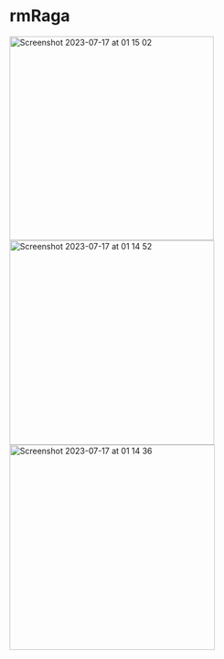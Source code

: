 # rmRaga
 
<img width="357" alt="Screenshot 2023-07-17 at 01 15 02" src="https://github.com/socute7/myApp/assets/73057336/90abc292-93df-4b3f-98c8-9879091cac42">
<img width="358" alt="Screenshot 2023-07-17 at 01 14 52" src="https://github.com/socute7/myApp/assets/73057336/3f4d17a0-dac3-40f0-b2c4-04885046703f">
<img width="359" alt="Screenshot 2023-07-17 at 01 14 36" src="https://github.com/socute7/myApp/assets/73057336/552d6f7e-57d2-4115-bcb9-6aa5e71c9a28">
